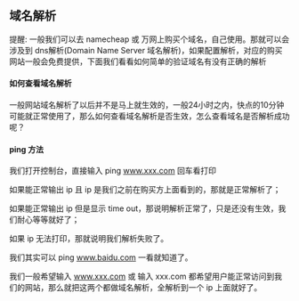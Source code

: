 ## 域名解析

提醒: 一般我们可以去 namecheap 或 万网上购买个域名，自己使用。那就可以会涉及到 dns解析(Domain Name Server 域名解析)，如果配置解析，对应的购买网站一般会免费提供，下面我们看看如何简单的验证域名有没有正确的解析

#### 如何查看域名解析

一般网站域名解析了以后并不是马上就生效的，一般24小时之内，快点的10分钟可能就正常使用了，那么如何查看域名解析是否生效，怎么查看域名是否解析成功呢？

#### ping 方法

我们打开控制台，直接输入 ping www.xxx.com 回车看打印

如果能正常输出 ip 且 ip 是我们之前在购买方上面看到的，那就是正常解析了；

如果能正常输出 ip 但是显示 time out，那说明解析正常了，只是还没有生效，我们耐心等等就好了；

如果 ip 无法打印，那就说明我们解析失败了。

我们其实可以 ping www.baidu.com 一看就知道了。

我们一般希望输入 www.xxx.com 或 输入 xxx.com 都希望用户能正常访问到我们的网站，那么就把这两个都做域名解析，全解析到一个 ip 上面就好了。


